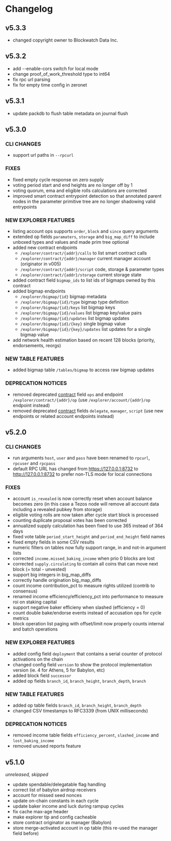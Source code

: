 # Changelog

## v5.3.3

- changed copyright owner to Blockwatch Data Inc.

## v5.3.2

- add --enable-cors switch for local mode
- change proof_of_work_threshold type to int64
- fix rpc url parsing
- fix for empty time config in zeronet

## v5.3.1

- update packdb to flush table metadata on journal flush

## v5.3.0

### CLI CHANGES
- support url paths in `--rpcurl`

### FIXES
- fixed empty cycle response on zero supply
- voting period start and end heights are no longer off by 1
- voting quorum, ema and eligible rolls calculations are corrected
- improved smart contract entrypoint detection so that annotated parent nodes in the parameter primitive tree are no longer shadowing valid entrypoints

### NEW EXPLORER FEATURES
- listing account ops supports `order`, `block` and `since` query arguments
- extended op fields `paramaters`, `storage` and `big_map_diff` to include unboxed types and values and made prim tree optional
- added new contract endpoints
	- `/explorer/contract/{addr}/calls` to list smart contract calls
	- `/explorer/contract/{addr}/manager` current manager account (originator in v005)
	- `/explorer/contract/{addr}/script` code, storage &  parameter types
	- `/explorer/contract/{addr}/storage` current storage state
- added contract field `bigmap_ids` to list ids of bigmaps owned by this contract
- added bigmap endpoints
	- `/explorer/bigmap/{id}` bigmap metadata
	- `/explorer/bigmap/{id}/type` bigmap type definition
	- `/explorer/bigmap/{id}/keys` list bigmap keys
	- `/explorer/bigmap/{id}/values` list bigmap key/value pairs
	- `/explorer/bigmap/{id}/updates` list bigmap updates
	- `/explorer/bigmap/{id}/{key}` single bigmap value
	- `/explorer/bigmap/{id}/{key}/updates` list updates for a single bigmap value
- add network health estimation based on recent 128 blocks (priority, endorsements, reorgs)

### NEW TABLE FEATURES
- added bigmap table `/tables/bigmap` to access raw bigmap updates

### DEPRECATION NOTICES
- removed deprecated [contract](#contracts) field `ops` and endpoint `/explorer/contract/{addr}/op` (use `/explorer/account/{addr}/op` endpoint instead)
- removed deprecated [contract](#contracts) fields `delegate`, `manager`, `script` (use new endpoints or related account endpoints instead)


## v5.2.0

### CLI CHANGES
- run arguments `host`, `user` and `pass` have been renamed to `rpcurl`, `rpcuser` and `rpcpass`
- default RPC URL has changed from https://127.0.0.1:8732 to http://127.0.0.1:8732 to prefer non-TLS mode for local connections

### FIXES
- account `is_revealed` is now correctly reset when account balance becomes zero (in this case a Tezos node will remove all account data including a revealed pubkey from storage)
- eligible voting rolls are now taken after cycle start block is processed
- counting duplicate proposal votes has been corrected
- annualized supply calculation has been fixed to use 365 instead of 364 days
- fixed vote table  `period_start_height` and `period_end_height` field names
- fixed empty fields in some CSV results
- numeric filters on tables now fully support range, in and not-in argument lists
- corrected `income.missed_baking_income` when prio 0 blocks are lost
- corrected `supply.circulating` to contain all coins that can move next block (= total - unvested)
- support big integers in big_map_diffs
- correctly handle origination big_map_diffs
- count income contribution_pct to measure rights utilized (contrib to consensus)
- renamed income efficiency/efficiency_pct into performance to measure roi on staking capital
- support negative baker efficieny when slashed (efficiency = 0)
- count double bake/endorse events instead of accusation ops for cycle metrics
- block operation list paging with offset/limit now properly counts internal and batch operations

### NEW EXPLORER FEATURES
- added config field `deployment` that contains a serial counter of protocol activations on the chain
- changed config field `version` to show the protocol implementation version (ie. 4 for Athens, 5 for Babylon, etc)
- added block field `successor`
- added op fields `branch_id`, `branch_height`, `branch_depth`, `branch`

### NEW TABLE FEATURES
- added op table fields `branch_id`, `branch_height`, `branch_depth`
- changed CSV timestamps to RFC3339 (from UNIX milliseconds)

### DEPRECATION NOTICES
- removed income table fields `efficiency_percent`, `slashed_income` and `lost_baking_income`
- removed unused reports feature

## v5.1.0

*unreleased, skipped*

- update spendable/delegatable flag handling
- correct list of babylon airdrop receivers
- account for missed seed nonces
- update on-chain constants in each cycle
- update baker income and luck during rampup cycles
- fix cache max-age header
- make explorer tip and config cacheable
- store contract originator as manager (Babylon)
- store merge-activated account in op table (this re-used the manager field before)